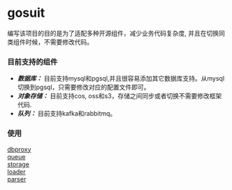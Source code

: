 # gosuit
编写该项目的目的是为了适配多种开源组件，减少业务代码复杂度, 并且在切换同类组件时候，不需要修改代码。  

### 目前支持的组件
* ***数据库：*** 目前支持mysql和pgsql,并且很容易添加其它数据库支持。从mysql切换到pgsql，只需要修改对应的配置文件即可。  
* ***对象存储：*** 目前支持cos, oss和s3，存储之间同步或者切换不需要修改框架代码.  
* ***队列：*** 目前支持kafka和rabbitmq。


### 使用
[dbproxy](dbproxy/README.md)  
[queue](queue/README.md)  
[storage](storage/README.md)  
[loader](loader/README.md)  
[parser](parse/README.md)  




